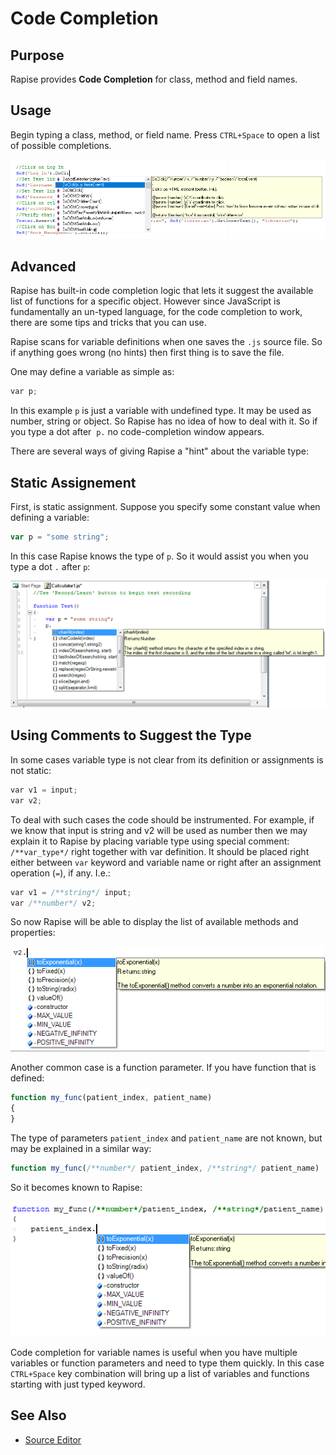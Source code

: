 # Code Completion

## Purpose

Rapise provides **Code Completion** for class, method and field names.

## Usage

Begin typing a class, method, or field name. Press `CTRL+Space` to open a list of possible completions.

![code helper.zoom80](./img/code_helper1.png)

## Advanced

Rapise has built-in code completion logic that lets it suggest the available list of functions for a specific object. However since JavaScript is fundamentally an un-typed language, for the code completion to work, there are some tips and tricks that you can use.

Rapise scans for variable definitions when one saves the `.js` source file. So if anything goes wrong (no hints) then first thing is to save the file.

One may define a variable as simple as:

```javascript
var p;
```

In this example `p` is just a variable with undefined type. It may be used as number, string or object. So Rapise has no idea of how to deal with it. So if you type a dot after  `p.` no code-completion window appears.

There are several ways of giving Rapise a "hint" about the variable type:

## Static Assignement

First, is static assignment. Suppose you specify some constant value when defining a variable:

```javascript
var p = "some string";
```

In this case Rapise knows the type of `p`. So it would assist you when you type a dot `.` after `p`:

![code_completion_1](./img/code_helper2.png)

## Using Comments to Suggest the Type

In some cases variable type is not clear from its definition or assignments is not static:

```javascript
var v1 = input;
var v2;
```

To deal with such cases the code should be instrumented. For example, if we know that input is string and v2 will be used as number then we may explain it to Rapise by placing variable type using special comment: `/**var_type*/` right together with var definition. It should be placed right either between `var` keyword and variable name or right after an assignment operation (`=`), if any. I.e.:

```javascript
var v1 = /**string*/ input;
var /**number*/ v2;
```

So now Rapise will be able to display the list of available methods and properties:

![code_completion_2](./img/code_helper3.png)

Another common case is a function parameter. If you have function that is defined:

```javascript
function my_func(patient_index, patient_name)
{
}
```

The type of parameters `patient_index` and `patient_name` are not known, but may be explained in a similar way:

```javascript
function my_func(/**number*/ patient_index, /**string*/ patient_name)
```

So it becomes known to Rapise:

![code_completion_3](./img/code_helper4.png)

Code completion for variable names is useful when you have multiple variables or function parameters and need to type them quickly. In this case `CTRL+Space` key combination will bring up a list of variables and functions starting with just typed keyword.

## See Also

- [Source Editor](source_editor.md)
